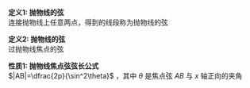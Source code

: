 **定义1: 抛物线的弦**  
连接抛物线上任意两点，得到的线段称为抛物线的弦  
  
**定义2: 抛物线的弦**  
过抛物线焦点的弦  
  
**性质1: 抛物线焦点弦弦长公式**  
$|AB|=\dfrac{2p}{\sin^2\theta}$ ，其中 $\theta$ 是焦点弦 $AB$ 与 $x$ 轴正向的夹角  
